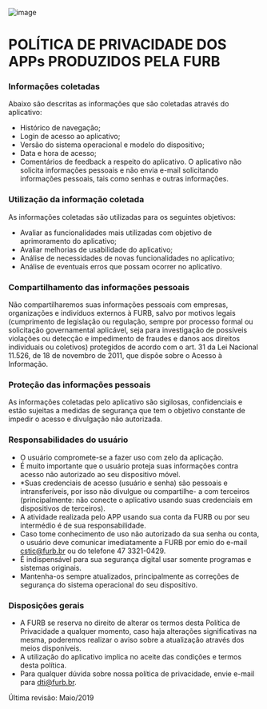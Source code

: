 
![image](https://github.com/user-attachments/assets/f46aa2a6-3881-43b4-bd16-f61f34f23b73)

<h1> POLÍTICA DE PRIVACIDADE DOS APPs PRODUZIDOS PELA FURB </h1>
 
<h3> Informações coletadas </h3>
 
Abaixo são descritas as informações que são coletadas através do aplicativo:
* Histórico de navegação;
* Login de acesso ao aplicativo;
* Versão do sistema operacional e modelo do dispositivo;
* Data e hora de acesso;
* Comentários de feedback a respeito do aplicativo.
O aplicativo não solicita informações pessoais e não envia e-mail solicitando informações pessoais, tais como senhas e outras informações.

 

<h3> Utilização da informação coletada </h3>  
 

As informações coletadas são utilizadas para os seguintes objetivos:
* Avaliar as funcionalidades mais utilizadas com objetivo de aprimoramento do aplicativo;
* Avaliar melhorias de usabilidade do aplicativo;
* Análise de necessidades de novas funcionalidades no aplicativo;
* Análise de eventuais erros que possam ocorrer no aplicativo.
 

<h3> Compartilhamento das informações pessoais  </h3>  
 

Não compartilharemos suas informações pessoais com empresas, organizações e indivíduos externos à FURB, salvo por motivos legais (cumprimento de legislação ou regulação, sempre por processo formal ou solicitação governamental aplicável, seja para investigação de possíveis violações ou detecção e impedimento de fraudes e danos aos direitos individuais ou coletivos) protegidos de acordo com o art. 31 da Lei Nacional 11.526, de 18 de novembro de 2011, que dispõe sobre o Acesso à Informação.

 

<h3>Proteção das informações pessoais</h3>  

As informações coletadas pelo aplicativo são sigilosas, confidenciais e estão sujeitas a medidas de segurança que tem o objetivo constante de impedir o acesso e divulgação não autorizada.

 

<h3>Responsabilidades do usuário</h3>  
 

* O usuário compromete-se a fazer uso com zelo da aplicação.
* É muito importante que o usuário proteja suas informações contra acesso não autorizado ao seu dispositivo móvel.
* *Suas credenciais de acesso (usuário e senha) são pessoais e intransferíveis, por isso não divulgue ou compartilhe- a com terceiros (principalmente: não conecte o aplicativo usando suas credenciais em dispositivos de terceiros).
* A atividade realizada pelo APP usando sua conta da FURB ou por seu intermédio é de sua responsabilidade.
* Caso tome conhecimento de uso não autorizado da sua senha ou conta, o usuário deve comunicar imediatamente a FURB por emio do e-mail cstic@furb.br ou do telefone 47 3321-0429.
* É indispensável para sua segurança digital usar somente programas e sistemas originais.
* Mantenha-os sempre atualizados, principalmente as correções de segurança do sistema operacional do seu dispositivo.
 

<h3>Disposições gerais</h3>  
 

* A FURB se reserva no direito de alterar os termos desta Política de Privacidade a qualquer momento, caso haja alterações significativas na mesma, poderemos realizar o aviso sobre a atualização através dos meios disponíveis.
* A utilização do aplicativo implica no aceite das condições e termos desta política.
* Para qualquer dúvida sobre nossa política de privacidade, envie e-mail para dti@furb.br.
 

Última revisão: Maio/2019
